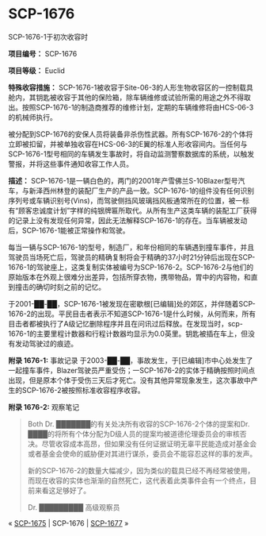 # SCP-1676
                        




SCP-1676-1于初次收容时



**项目编号：**  SCP-1676

**项目等级：**  Euclid

**特殊收容措施：** SCP-1676-1被收容于Site-06-3的人形生物收容区的一控制载具舱内，其钥匙被收容于其他的保险箱，除车辆维修或试验所需的用途之外不得取出。按照SCP-1676-1的制造商推荐的维修计划，定期的车辆维修将由HCS-06-3的机械师执行。

被分配到SCP-1676的安保人员将装备非杀伤性武器。所有SCP-1676-2的个体将立即被扣留，并被单独收容在HCS-06-3的E翼的标准人形收容间内。当任何与SCP-1676-1型号相同的车辆发生事故时，将自动监测警察数据库的系统，以触发警报，并将这些事件通知收容工作人员。

**描述：** SCP-1676-1是一辆白色的，两门的2001年产雪佛兰S-10Blazer型号汽车，与新泽西州林登的装配厂生产的产品一致。SCP-1676-1的组件没有任何识别序列号或车辆识别号(Vins)，而驾驶侧挡风玻璃挡风板通常所在的位置，被一标有“顾客忠诚度计划”字样的纯银牌匾所取代。从所有生产这类车辆的装配工厂获得的记录上没有发现任何异常，因此无法解释SCP-1676-1的存在。当车辆被发动后，SCP-1676-1能被正常操作和驾驶。

每当一辆与SCP-1676-1的型号，制造厂，和年份相同的车辆遇到撞车事件，并且驾驶员当场死亡后，驾驶员的精确复制将会于精确的37小时21分钟后出现在SCP-1676-1的驾驶座上，这类复制实体被编号为SCP-1676-2。SCP-1676-2与他们的原始版本在外观上很难分出差异，包括所穿衣物，携带物品，胃中的内容物，和直到撞击的确切时刻之前的记忆。

于2001-██-██，SCP-1676-1被发现在密歇根[已编辑]处的郊区，并伴随着SCP-1676-2的出现。平民目击者表示不知道SCP-1676-1是什么时候，从何而来，所有目击者都被执行了A级记忆删除程序并且在问讯过后释放。在发现当时，scp-1676-1的主要里程计数器和行程计数器均显示为0.0英里。钥匙被插在车上，但没有发动驾驶过的痕迹。

**附录 1676-1:**  事故记录
于2003-██-██，事故发生，于[已编辑]市中心处发生了一起撞车事件，Blazer驾驶员严重受伤；一SCP-1676-2的实体于精确按照时间点出现，但是原本个体于受伤三天后才死亡。没有其他异常现象发生，这次事故中产生的SCP-1676-2被按照标准收容程序收容。

**附录 1676-2:**  观察笔记


> Both Dr. ███████的有关处决所有收容的SCP-1676-2个体的提案和Dr. ████的将所有个体分配为D级人员的提案均被道德伦理委员会的审核否决。尽管收容成本高昂，但如果没有任何证据证明无辜平民能造成对基金会或者基金会使命的威胁便对其进行谋杀，委员会不能容忍这样的事的发声。
> 
> 新的SCP-1676-2的数量大幅减少，因为类似的载具已经不再经常被使用，而现在收容的实体也渐渐的自然死亡，这代表着此类事件会有一个终点，目前来看这足够好了。
> 
> Dr. █████████
高级观察员
> 



« [SCP-1675](/scp-1675) | SCP-1676 | <a shape='rect' class='newpage' href='/scp-1677'>SCP-1677</a> »





                    